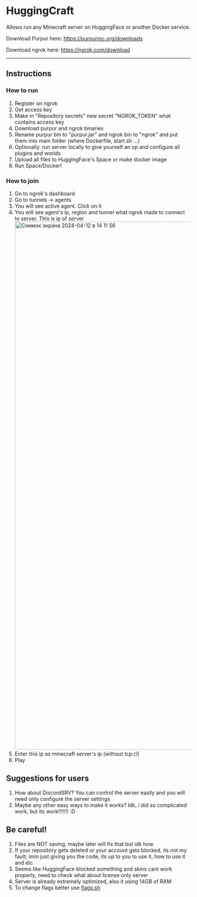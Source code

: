 # HuggingCraft
Allows run any Minecraft server on HuggingFace or another Docker service.

Download Purpur here: https://purpurmc.org/downloads

Download ngrok here: https://ngrok.com/download

----
## Instructions

### How to run
1. Register on ngrok
2. Get access key
3. Make in "Repository secrets" new secret "NGROK_TOKEN" what contains access key
4. Download purpur and ngrok binaries
5. Rename purpur bin to "purpur.jar" and ngrok bin to "ngrok" and put them into main folder (where Dockerfile, start.sh ...)
6. Optionally: run server locally to give yourself an op and configure all plugins and worlds
7. Upload all files to HuggingFace's Space or make docker image
8. Run Space/Docker!

### How to join
1. Go to ngrok's dashboard
2. Go to tunnels -> agents
3. You will see active agent. Click on it
4. You will see agent's ip, region and tunnel what ngrok made to connect to server. This is ip of server <img width="1440" alt="Снимок экрана 2024-04-12 в 14 11 56" src="https://github.com/imperialwool/HuggingCraft/assets/55358751/0a8c97f4-8106-4aab-88ad-5b946bd2dc8f">
5. Enter this ip as minecraft server's ip (without tcp://)
6. Play

## Suggestions for users
1. How about DiscordSRV? You can control the server easily and you will need only configure the server settings
2. Maybe any other easy ways to make it works? Idk, i did so complicated work, but its work!!!!!!! :D

## Be careful!
1. Files are NOT saving, maybe later will fix that but idk how
2. If your repository gets deleted or your account gets blocked, its not my fault; imm just giving you the code, its up to you to use it, how to use it and etc
3. Seems like HuggingFace blocked something and skins cant work properly, need to check what about license only server
4. Server is already extremely optimized, also it using 14GB of RAM
5. To change flags better use [flags.sh](https://flags.sh/)

